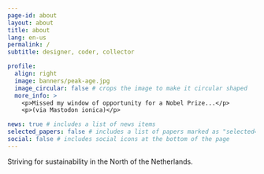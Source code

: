 ```yaml
---
page-id: about
layout: about
title: about
lang: en-us
permalink: /
subtitle: designer, coder, collector

profile:
  align: right
  image: banners/peak-age.jpg
  image_circular: false # crops the image to make it circular shaped
  more_info: >
    <p>Missed my window of opportunity for a Nobel Prize...</p>
    <p>(via Mastodon ionica)</p>

news: true # includes a list of news items
selected_papers: false # includes a list of papers marked as "selected={true}"
social: false # includes social icons at the bottom of the page
---
```


<!--
SPDX-FileCopyrightText: 2024-2025 EJ Broerse

SPDX-License-Identifier: CC-BY-NC-SA-4.0
-->

Striving for sustainability
in the North of the Netherlands.
